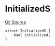 # InitializedS
[Git Source](https://github.com/thrackle-io/tron/blob/90c179d4a2d3d05eb80cb7a50ea4891339d7488e/src/client/token/handler/diamond/RuleStorage.sol)


```solidity
struct InitializedS {
    bool initialized;
}
```

